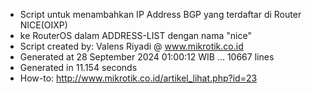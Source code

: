 - Script untuk menambahkan IP Address BGP yang terdaftar di Router NICE(OIXP)
- ke RouterOS dalam ADDRESS-LIST dengan nama "nice"
- Script created by: Valens Riyadi @ www.mikrotik.co.id
- Generated at 28 September 2024 01:00:12 WIB ... 10667 lines
- Generated in 11.154 seconds
- How-to: http://www.mikrotik.co.id/artikel_lihat.php?id=23
